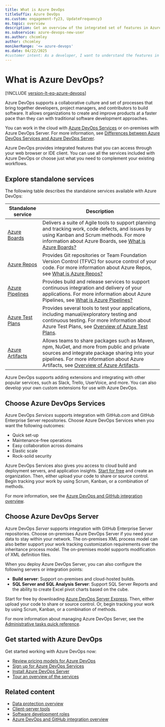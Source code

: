 ```yaml
---
title: What is Azure DevOps
titleSuffix: Azure DevOps
ms.custom: engagement-fy23, UpdateFrequency3
ms.topic: overview
description: Get an overview of the integrated set of features in Azure DevOps so you can plan, code, collaborate, and ship your applications faster.
ms.subservice: azure-devops-new-user
ms.author: chcomley
author: chcomley
monikerRange: '<= azure-devops'
ms.date: 04/22/2025
#customer intent: As a developer, I want to understand the features in Azure DevOps so I can plan, code, collaborate, and ship my applications faster.
---
```


# What is Azure DevOps?

[!INCLUDE [version-lt-eq-azure-devops](../includes/version-lt-eq-azure-devops.md)]

Azure DevOps supports a collaborative culture and set of processes that bring together developers, project managers, and contributors to build software. It allows organizations to create and improve products at a faster pace than they can with traditional software development approaches.

You can work in the cloud with [Azure DevOps Services](services.md) or on-premises with Azure DevOps Server. For more information, see [Differences between Azure DevOps Services and Azure DevOps Server](about-azure-devops-services-tfs.md).

Azure DevOps provides integrated features that you can access through your web browser or IDE client. You can use all the services included with Azure DevOps or choose just what you need to complement your existing workflows.

## Explore standalone services

The following table describes the standalone services available with Azure DevOps:

|Standalone service |Description |
|-------------------|------------|
|[Azure Boards](https://azure.microsoft.com/products/devops/boards/) | Delivers a suite of Agile tools to support planning and tracking work, code defects, and issues by using Kanban and Scrum methods. For more information about Azure Boards, see [What is Azure Boards?](../boards/get-started/what-is-azure-boards.md) |
|[Azure Repos](https://azure.microsoft.com/products/devops/repos/) | Provides Git repositories or Team Foundation Version Control (TFVC) for source control of your code. For more information about Azure Repos, see [What is Azure Repos?](../repos/get-started/what-is-repos.md) |
|[Azure Pipelines](https://azure.microsoft.com/products/devops/pipelines/) | Provides build and release services to support continuous integration and delivery of your applications. For more information about Azure Pipelines, see [What is Azure Pipelines?](../pipelines/get-started/what-is-azure-pipelines.md) |
|[Azure Test Plans](https://azure.microsoft.com/products/devops/test-plans/) | Provides several tools to test your applications, including manual/exploratory testing and continuous testing. For more information about Azure Test Plans, see [Overview of Azure Test Plans](../test/overview.md). |
|[Azure Artifacts](https://azure.microsoft.com/products/devops/artifacts/) | Allows teams to share packages such as Maven, npm, NuGet, and more from public and private sources and integrate package sharing into your pipelines. For more information about Azure Artifacts, see [Overview of Azure Artifacts](../pipelines/artifacts/artifacts-overview.md). |

Azure DevOps supports adding extensions and integrating with other popular services, such as Slack, Trello, UserVoice, and more. You can also develop your own custom extensions for use with Azure DevOps.  

## Choose Azure DevOps Services

Azure DevOps *Services* supports integration with GitHub.com and GitHub Enterprise Server repositories. Choose Azure DevOps Services when you want the following outcomes:

- Quick set-up
- Maintenance-free operations
- Easy collaboration across domains
- Elastic scale
- Rock-solid security

Azure DevOps Services also gives you access to cloud build and deployment servers, and application insights. [Start for free](sign-up-invite-teammates.md) and create an organization. Then, either upload your code to share or source control. Begin tracking your work by using Scrum, Kanban, or a combination of methods.

For more information, see the [Azure DevOps and GitHub integration overview](../cross-service/github-integration.md).

## Choose Azure DevOps Server

Azure DevOps *Server* supports integration with GitHub Enterprise Server repositories. Choose on-premises Azure DevOps Server if you need your data to stay within your network. The on-premises XML process model can also better support your work tracking customization requirements over the inheritance process model. The on-premises model supports modification of XML definition files.

When you deploy Azure DevOps Server, you can also configure the following servers or integration points:

- **Build server**: Support on-premises and cloud-hosted builds.
- **SQL Server and SQL Analysis Server**: Support SQL Server Reports and the ability to create Excel pivot charts based on the cube.

Start for free by downloading [Azure DevOps Server Express](https://go.microsoft.com/fwlink/?LinkId=2041269&clcid=0x409). Then, either upload your code to share or source control. Or, begin tracking your work by using Scrum, Kanban, or a combination of methods.

For more information about managing Azure DevOps Server, see the [Administrative tasks quick reference](/azure/devops/server/admin/admin-quick-ref).

## Get started with Azure DevOps

Get started working with Azure DevOps now:

- [Review pricing models for Azure DevOps](https://azure.microsoft.com/pricing/details/devops/azure-devops-services/)
- [Sign up for Azure DevOps Services](sign-up-invite-teammates.md)
- [Install Azure DevOps Server](/azure/devops/server/install/single-server)
- [Tour an overview of the services](services.md)

## Related content

- [Data protection overview](../organizations/security/data-protection.md)
- [Client-server tools](tools.md)
- [Software development roles](roles.md)
- [Azure DevOps and GitHub integration overview](../cross-service/github-integration.md)